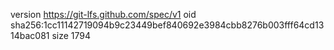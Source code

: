 version https://git-lfs.github.com/spec/v1
oid sha256:1cc11142719094b9c23449bef840692e3984cbb8276b003fff64cd1314bac081
size 1794
